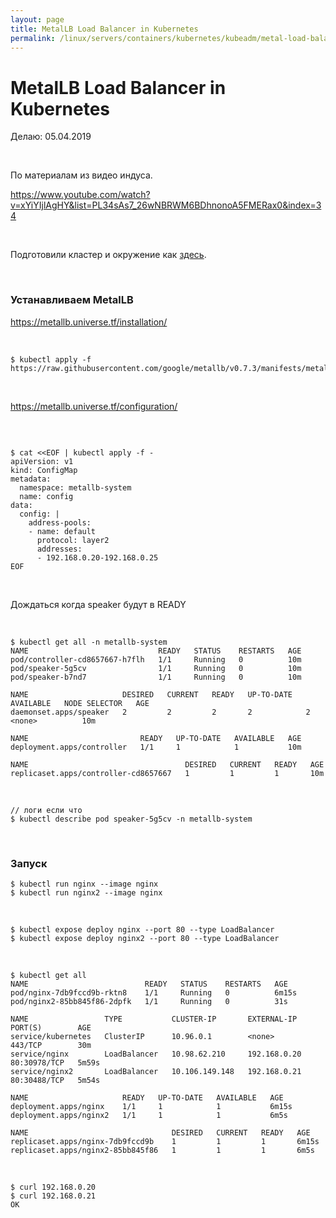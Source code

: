 ```yaml
---
layout: page
title: MetalLB Load Balancer in Kubernetes
permalink: /linux/servers/containers/kubernetes/kubeadm/metal-load-balancer/
---
```


# MetalLB Load Balancer in Kubernetes

Делаю: 05.04.2019

<br/>

По материалам из видео индуса.

https://www.youtube.com/watch?v=xYiYIjlAgHY&list=PL34sAs7_26wNBRWM6BDhnonoA5FMERax0&index=34

<br/>

Подготовили кластер и окружение как <a href="/linux/servers/containers/kubernetes/kubeadm/prepared-cluster/">здесь</a>.

<br/>

### Устанавливаем MetalLB

https://metallb.universe.tf/installation/

<br/>

    $ kubectl apply -f https://raw.githubusercontent.com/google/metallb/v0.7.3/manifests/metallb.yaml

<br/>

https://metallb.universe.tf/configuration/

<br/>

```

$ cat <<EOF | kubectl apply -f -
apiVersion: v1
kind: ConfigMap
metadata:
  namespace: metallb-system
  name: config
data:
  config: |
    address-pools:
    - name: default
      protocol: layer2
      addresses:
      - 192.168.0.20-192.168.0.25
EOF

```

<br/>

Дождаться когда speaker будут в READY

<br/>

    $ kubectl get all -n metallb-system
    NAME                             READY   STATUS    RESTARTS   AGE
    pod/controller-cd8657667-h7flh   1/1     Running   0          10m
    pod/speaker-5g5cv                1/1     Running   0          10m
    pod/speaker-b7nd7                1/1     Running   0          10m

    NAME                     DESIRED   CURRENT   READY   UP-TO-DATE   AVAILABLE   NODE SELECTOR   AGE
    daemonset.apps/speaker   2         2         2       2            2           <none>          10m

    NAME                         READY   UP-TO-DATE   AVAILABLE   AGE
    deployment.apps/controller   1/1     1            1           10m

    NAME                                   DESIRED   CURRENT   READY   AGE
    replicaset.apps/controller-cd8657667   1         1         1       10m

<br/>

    // логи если что
    $ kubectl describe pod speaker-5g5cv -n metallb-system

<br/>

### Запуск

    $ kubectl run nginx --image nginx
    $ kubectl run nginx2 --image nginx

<br/>

    $ kubectl expose deploy nginx --port 80 --type LoadBalancer
    $ kubectl expose deploy nginx2 --port 80 --type LoadBalancer

<br/>

    $ kubectl get all
    NAME                          READY   STATUS    RESTARTS   AGE
    pod/nginx-7db9fccd9b-rktn8    1/1     Running   0          6m15s
    pod/nginx2-85bb845f86-2dpfk   1/1     Running   0          31s

    NAME                 TYPE           CLUSTER-IP       EXTERNAL-IP    PORT(S)        AGE
    service/kubernetes   ClusterIP      10.96.0.1        <none>         443/TCP        30m
    service/nginx        LoadBalancer   10.98.62.210     192.168.0.20   80:30978/TCP   5m59s
    service/nginx2       LoadBalancer   10.106.149.148   192.168.0.21   80:30488/TCP   5m54s

    NAME                     READY   UP-TO-DATE   AVAILABLE   AGE
    deployment.apps/nginx    1/1     1            1           6m15s
    deployment.apps/nginx2   1/1     1            1           6m5s

    NAME                                DESIRED   CURRENT   READY   AGE
    replicaset.apps/nginx-7db9fccd9b    1         1         1       6m15s
    replicaset.apps/nginx2-85bb845f86   1         1         1       6m5s

<br/>

    $ curl 192.168.0.20
    $ curl 192.168.0.21
    OK
